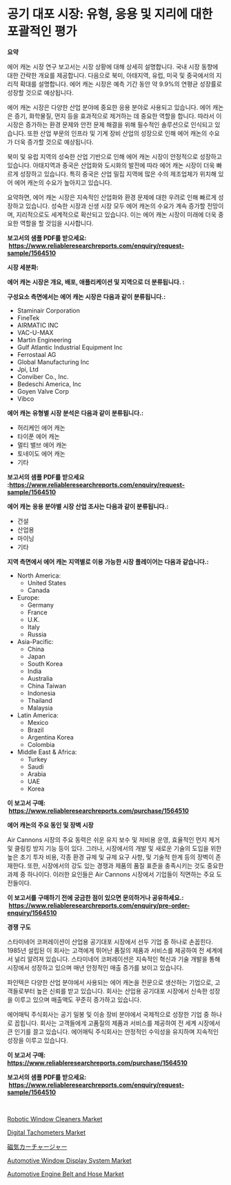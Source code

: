 <p><h1>공기 대포 시장: 유형, 응용 및 지리에 대한 포괄적인 평가</h1></p><p><strong>요약</strong></p>
<p><p>에어 캐논 시장 연구 보고서는 시장 상황에 대해 상세히 설명합니다. 국내 시장 동향에 대한 간략한 개요를 제공합니다. 다음으로 북미, 아태지역, 유럽, 미국 및 중국에서의 지리적 확대를 설명합니다. 에어 캐논 시장은 예측 기간 동안 약 9.9%의 연평균 성장률로 성장할 것으로 예상됩니다.</p><p>에어 캐논 시장은 다양한 산업 분야에 중요한 응용 분야로 사용되고 있습니다. 에어 캐논은 증기, 화학물질, 먼지 등을 효과적으로 제거하는 데 중요한 역할을 합니다. 따라서 이 시장은 증가하는 환경 문제와 안전 문제 해결을 위해 필수적인 솔루션으로 인식되고 있습니다. 또한 산업 부문의 인프라 및 기계 장비 산업의 성장으로 인해 에어 캐논의 수요가 더욱 증가할 것으로 예상됩니다.</p><p>북미 및 유럽 지역의 성숙한 산업 기반으로 인해 에어 캐논 시장이 안정적으로 성장하고 있습니다. 아태지역과 중국은 산업화와 도시화의 발전에 따라 에어 캐논 시장이 더욱 빠르게 성장하고 있습니다. 특히 중국은 산업 밀집 지역에 많은 수의 제조업체가 위치해 있어 에어 캐논의 수요가 높아지고 있습니다.</p><p>요약하면, 에어 캐논 시장은 지속적인 산업화와 환경 문제에 대한 우려로 인해 빠르게 성장하고 있습니다. 성숙한 시장과 신생 시장 모두 에어 캐논의 수요가 계속 증가할 전망이며, 지리적으로도 세계적으로 확산되고 있습니다. 이는 에어 캐논 시장이 미래에 더욱 중요한 역할을 할 것임을 시사합니다.</p></p>
<p><strong>보고서의 샘플 PDF를 받으세요: &nbsp;<a href="https://www.reliableresearchreports.com/enquiry/request-sample/1564510">https://www.reliableresearchreports.com/enquiry/request-sample/1564510</a></strong></p>
<p><strong>시장 세분화:</strong></p>
<p><strong> 에어 캐논 시장은 개요, 배포, 애플리케이션 및 지역으로 더 분류됩니다. :</strong></p>
<p><strong>구성요소 측면에서는 에어 캐논 시장은 다음과 같이 분류됩니다.:</strong></p>
<p><ul><li>Staminair Corporation</li><li>FineTek</li><li>AIRMATIC INC</li><li>VAC-U-MAX</li><li>Martin Engineering</li><li>Gulf Atlantic Industrial Equipment Inc</li><li>Ferrostaal AG</li><li>Global Manufacturing Inc</li><li>Jpi, Ltd</li><li>Conviber Co., Inc.</li><li>Bedeschi America, Inc</li><li>Goyen Valve Corp</li><li>Vibco</li></ul></p>
<p><strong> 에어 캐논 유형별 시장 분석은 다음과 같이 분류됩니다.:</strong></p>
<p><ul><li>허리케인 에어 캐논</li><li>타이푼 에어 캐논</li><li>멀티 밸브 에어 캐논</li><li>토네이도 에어 캐논</li><li>기타</li></ul></p>
<p><strong>보고서의 샘플 PDF를 받으세요 :<a href="https://www.reliableresearchreports.com/enquiry/request-sample/1564510">https://www.reliableresearchreports.com/enquiry/request-sample/1564510</a></strong></p>
<p><strong> 에어 캐논 응용 분야별 시장 산업 조사는 다음과 같이 분류됩니다.:</strong></p>
<p><ul><li>건설</li><li>산업용</li><li>마이닝</li><li>기타</li></ul></p>
<p><strong>지역 측면에서 에어 캐논 지역별로 이용 가능한 시장 플레이어는 다음과 같습니다.:</strong></p>
<p><ul>
    <li>
        North America:
        <ul>
            <li>United States</li>
            <li>Canada</li>
        </ul>
    </li>
    <li>
        Europe:
        <ul>
            <li>Germany</li>
            <li>France</li>
            <li>U.K.</li>
            <li>Italy</li>
            <li>Russia</li>
        </ul>
    </li>
    <li>
        Asia-Pacific:
        <ul>
            <li>China</li>
            <li>Japan</li>
            <li>South Korea</li>
            <li>India</li>
            <li>Australia</li>
            <li>China Taiwan</li>
            <li>Indonesia</li>
            <li>Thailand</li>
            <li>Malaysia</li>
        </ul>
    </li>
    <li>
        Latin America:
        <ul>
            <li>Mexico</li>
            <li>Brazil</li>
            <li>Argentina Korea</li>
            <li>Colombia</li>
        </ul>
    </li>
    <li>
        Middle East & Africa:
        <ul>
            <li>Turkey</li>
            <li>Saudi</li>
            <li>Arabia</li>
            <li>UAE</li>
            <li>Korea</li>
        </ul>
    </li>
    </ul></p>
<p><strong>이 보고서 구매: &nbsp;<a href="https://www.reliableresearchreports.com/purchase/1564510">https://www.reliableresearchreports.com/purchase/1564510</a></strong></p>
<p><strong>에어 캐논의 주요 동인 및 장벽 시장</strong></p>
<p><p>Air Cannons 시장의 주요 동력은 쉬운 유지 보수 및 저비용 운영, 효율적인 먼지 제거 및 클링킹 방지 기능 등이 있다. 그러나, 시장에서의 개발 및 새로운 기술의 도입을 위한 높은 초기 투자 비용, 각종 환경 규제 및 규제 요구 사항, 및 기술적 한계 등의 장벽이 존재한다. 또한, 시장에서의 강도 있는 경쟁과 제품의 품질 표준을 충족시키는 것도 중요한 과제 중 하나이다. 이러한 요인들은 Air Cannons 시장에서 기업들이 직면하는 주요 도전들이다.</p></p>
<p><strong>이 보고서를 구매하기 전에 궁금한 점이 있으면 문의하거나 공유하세요.: &nbsp;<a href="https://www.reliableresearchreports.com/enquiry/pre-order-enquiry/1564510">https://www.reliableresearchreports.com/enquiry/pre-order-enquiry/1564510</a></strong></p>
<p><strong>경쟁 구도</strong></p>
<p><p>스타미네어 코퍼레이션이 산업용 공기대포 시장에서 선두 기업 중 하나로 손꼽힌다. 1985년 설립된 이 회사는 고객에게 뛰어난 품질의 제품과 서비스를 제공하여 전 세계에서 널리 알려져 있습니다. 스타미네어 코퍼레이션은 지속적인 혁신과 기술 개발을 통해 시장에서 성장하고 있으며 매년 안정적인 매출 증가를 보이고 있습니다.</p><p>파인텍은 다양한 산업 분야에서 사용되는 에어 캐논을 전문으로 생산하는 기업으로, 고객들로부터 높은 신뢰를 받고 있습니다. 회사는 산업용 공기대포 시장에서 신속한 성장을 이루고 있으며 매출액도 꾸준히 증가하고 있습니다.</p><p>에어매틱 주식회사는 공기 밀봉 및 이송 장비 분야에서 국제적으로 성장한 기업 중 하나로 꼽힙니다. 회사는 고객들에게 고품질의 제품과 서비스를 제공하여 전 세계 시장에서 큰 인기를 끌고 있습니다. 에어매틱 주식회사는 안정적인 수익성을 유지하며 지속적인 성장을 이루고 있습니다.</p></p>
<p><strong>이 보고서 구매: &nbsp; <a href="https://www.reliableresearchreports.com/purchase/1564510">https://www.reliableresearchreports.com/purchase/1564510</a></strong></p>
<p><strong>보고서의 샘플 PDF를 받으세요: &nbsp;<a href="https://www.reliableresearchreports.com/enquiry/request-sample/1564510">https://www.reliableresearchreports.com/enquiry/request-sample/1564510</a></strong><strong></strong></p>
<p>&nbsp;</p>
<p><p><a href="https://view.publitas.com/reportprime-1/decoding-the-robotic-window-cleaners-market-a-deep-dive-into-the-latest-market-trends-market-segmentation-and-competitive-analysis/">Robotic Window Cleaners Market</a></p><p><a href="https://view.publitas.com/reportprime-1/digital-tachometers-market-size-and-examines-its-market-scope-with-a-primary-focus-on-growth-opportunities-and-forecasted-trends-spanning-from-2024-to-2031/">Digital Tachometers Market</a></p><p><a href="https://github.com/NashBeahan2023/Market-Research-Report-List-1/blob/main/89621897150.md">磁気カーチャージャー</a></p><p><a href="https://zircon-bluebell-299.notion.site/Automotive-Window-Display-System-Market-Insights-Market-Players-and-Forecast-Till-2031-ceff52a38b1144d891101b4bc29ab6a9">Automotive Window Display System Market</a></p><p><a href="https://scarlet-rocket-c63.notion.site/Automotive-Engine-Belt-and-Hose-Market-Dynamics-2024-2031-Also-about-Its-Market-Trends-Projections-183f1f46f0b04488bf8d41cce8ab8f5f">Automotive Engine Belt and Hose Market</a></p></p>